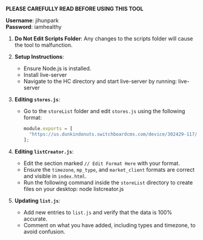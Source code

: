 **PLEASE CAREFULLY READ BEFORE USING THIS TOOL**

**Username**: jihunpark  
**Password**: iamhealthy

1. **Do Not Edit Scripts Folder**: Any changes to the scripts folder will cause the tool to malfunction.

2. **Setup Instructions**:

   - Ensure Node.js is installed.
   - Install live-server
   - Navigate to the HC directory and start live-server by running:
     live-server

3. **Editing `stores.js`**:

   - Go to the `storeList` folder and edit `stores.js` using the following format:
     ```javascript
     module.exports = [
       "https://us.dunkindonuts.switchboardcms.com/device/302429-117/screenshot/",
     ];
     ```

4. **Editing `listCreator.js`**:

   - Edit the section marked `// Edit Format Here` with your format.
   - Ensure the `timezone`, `mp_type`, and `market_client` formats are correct and visible in `index.html`.
   - Run the following command inside the `storeList` directory to create files on your desktop:
     node listcreator.js

5. **Updating `list.js`**:
   - Add new entries to `list.js` and verify that the data is 100% accurate.
   - Comment on what you have added, including types and timezone, to avoid confusion.
